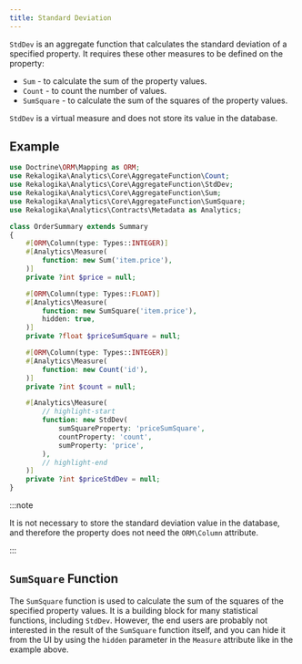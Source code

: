 ```yaml
---
title: Standard Deviation
---
```


`StdDev` is an aggregate function that calculates the standard deviation of a
specified property. It requires these other measures to be defined on the
property:

* `Sum` - to calculate the sum of the property values.
* `Count` - to count the number of values.
* `SumSquare` - to calculate the sum of the squares of the property values.

`StdDev` is a virtual measure and does not store its value in the database.

## Example

```php
use Doctrine\ORM\Mapping as ORM;
use Rekalogika\Analytics\Core\AggregateFunction\Count;
use Rekalogika\Analytics\Core\AggregateFunction\StdDev;
use Rekalogika\Analytics\Core\AggregateFunction\Sum;
use Rekalogika\Analytics\Core\AggregateFunction\SumSquare;
use Rekalogika\Analytics\Contracts\Metadata as Analytics;

class OrderSummary extends Summary
{
    #[ORM\Column(type: Types::INTEGER)]
    #[Analytics\Measure(
        function: new Sum('item.price'),
    )]
    private ?int $price = null;

    #[ORM\Column(type: Types::FLOAT)]
    #[Analytics\Measure(
        function: new SumSquare('item.price'),
        hidden: true,
    )]
    private ?float $priceSumSquare = null;

    #[ORM\Column(type: Types::INTEGER)]
    #[Analytics\Measure(
        function: new Count('id'),
    )]
    private ?int $count = null;

    #[Analytics\Measure(
        // highlight-start
        function: new StdDev(
            sumSquareProperty: 'priceSumSquare',
            countProperty: 'count',
            sumProperty: 'price',
        ),
        // highlight-end
    )]
    private ?int $priceStdDev = null;
}
```

:::note

It is not necessary to store the standard deviation value in the database, and
therefore the property does not need the `ORM\Column` attribute.

:::

## `SumSquare` Function

The `SumSquare` function is used to calculate the sum of the squares of the
specified property values. It is a building block for many statistical
functions, including `StdDev`. However, the end users are probably not
interested in the result of the `SumSquare` function itself, and you can hide it
from the UI by using the `hidden` parameter in the `Measure` attribute like in
the example above.